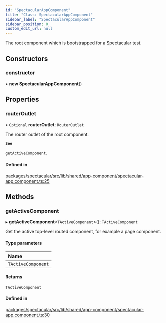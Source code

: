 ```yaml
---
id: "SpectacularAppComponent"
title: "Class: SpectacularAppComponent"
sidebar_label: "SpectacularAppComponent"
sidebar_position: 0
custom_edit_url: null
---
```


The root component which is bootstrapped for a Spectacular test.

## Constructors

### constructor

• **new SpectacularAppComponent**()

## Properties

### routerOutlet

• `Optional` **routerOutlet**: `RouterOutlet`

The router outlet of the root component.

**`See`**

`getActiveComponent`.

#### Defined in

[packages/spectacular/src/lib/shared/app-component/spectacular-app.component.ts:25](https://github.com/ngworker/ngworker/blob/b782ad5/packages/spectacular/src/lib/shared/app-component/spectacular-app.component.ts#L25)

## Methods

### getActiveComponent

▸ **getActiveComponent**<`TActiveComponent`\>(): `TActiveComponent`

Get the active top-level routed component, for example a page component.

#### Type parameters

| Name |
| :------ |
| `TActiveComponent` |

#### Returns

`TActiveComponent`

#### Defined in

[packages/spectacular/src/lib/shared/app-component/spectacular-app.component.ts:30](https://github.com/ngworker/ngworker/blob/b782ad5/packages/spectacular/src/lib/shared/app-component/spectacular-app.component.ts#L30)
